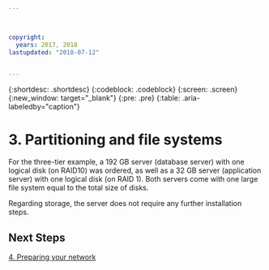 ```yaml
---



copyright:
  years: 2017, 2018
lastupdated: "2018-07-12"


---
```


{:shortdesc: .shortdesc}
{:codeblock: .codeblock}
{:screen: .screen}
{:new_window: target="_blank"}
{:pre: .pre}
{:table: .aria-labeledby="caption"}

# 3. Partitioning and file systems

For the three-tier example, a 192 GB server (database server) with one logical disk (on RAID10) was ordered, as well as a 32 GB server (application server) with one logical disk (on RAID 1). Both servers come with one large file system equal to the total size of disks.

Regarding storage, the server does not require any further installation steps.

## Next Steps

[4. Preparing your network](/docs/infrastructure/sap-netweaver-ms-qrg/ms-prepare-network.html#network)
